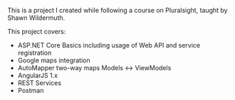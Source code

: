 This is a project I created while following a course on Pluralsight, taught by Shawn Wildermuth.

This project covers:

* ASP.NET Core Basics including usage of Web API and service registration
* Google maps integration
* AutoMapper two-way maps Models <-> ViewModels
* AngularJS 1.x
* REST Services
* Postman
  
    
